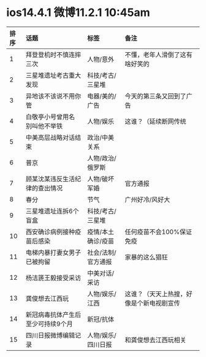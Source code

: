 # ios14.4.1 微博11.2.1 10:45am

|排序|话题|标签|备注|
|:-|:-|:-|:-|
|1|拜登登机时不慎连摔三次|人物/意外|不懂，老年人滑倒了这有啥好笑的|
|2|三星堆遗址考古重大发现|科技/考古/三星堆||
|3|异地该不该说不用你管|电器/美的/广告|今天的第三条又回到了广告|
|4|白敬亭小号曾用名 别叫他不举铁|人物/娱乐|这谁？（延续断网传统|
|5|中美高层战略对话结束|政治/中美关系||
|6|普京|人物/政治/俄罗斯||
|7|顾某沈某违反生活纪律的查出情况|人物/破坏军婚|官方通报|
|8|春分|节气|广州好冷/风好大|
|9|三星堆遗址连拆6个盲盒|科技/考古/三星堆||
|10|西安确诊病例接种疫苗后感染|疫情/本土确诊/疫苗|任何疫苗不会100%保证免疫|
|11|电梯内暴打妻女男子已被拘留|社会/法制/官方通报|家暴的这么猖狂|
|12|杨洁篪王毅接受采访|中美对话/采访||
|13|龚俊想去江西玩|人物/娱乐/江西|这谁？（天天上热搜，好像是个新电视剧宣传|
|14|新冠病毒抗体产生后至少可持续9个月|新冠/抗体||
|15|四川日报微博编辑记录|人物/娱乐/四川日报|和龚俊想去江西玩相关|
